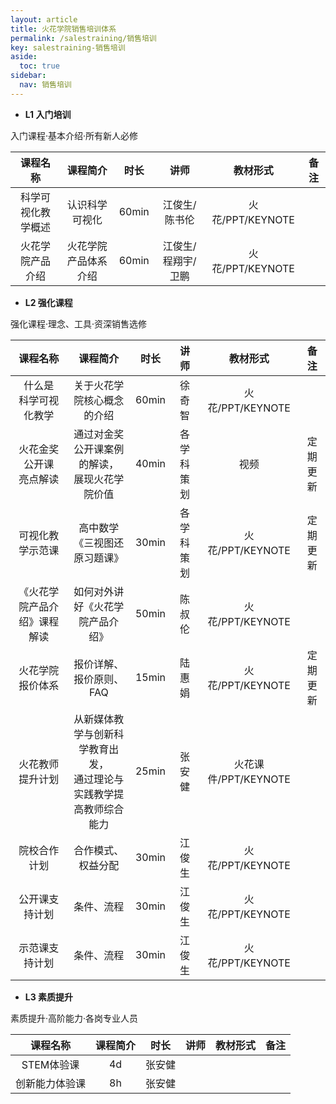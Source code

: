 ```yaml
---
layout: article
title: 火花学院销售培训体系
permalink: /salestraining/销售培训
key: salestraining-销售培训
aside:
  toc: true
sidebar:
  nav: 销售培训
---
```




<bro/><bro/>


- **L1 入门培训**

入门课程·基本介绍·所有新人必修

课程名称|	课程简介|	时长|	讲师|	教材形式|	备注
 :-: |	 :-: |	 :-: |	 :-: |	 :-: |	 :-:
科学可视化教学概述|	认识科学可视化|	60min|	江俊生/陈书伦|	火花/PPT/KEYNOTE|	
火花学院产品介绍|	火花学院产品体系介绍|	60min|	江俊生/程翔宇/卫鹏|	火花/PPT/KEYNOTE|	

- **L2 强化课程**

强化课程·理念、工具·资深销售选修

课程名称|	课程简介|	时长|	讲师|	教材形式|	备注
 :----------: |	 :-: |	 :-: | :------: |	 :-: |	 :----------:
什么是<br>科学可视化教学|	关于火花学院核心概念的介绍|	60min|	徐奇智|	火花/PPT/KEYNOTE|	
火花金奖公开课<br>亮点解读|	通过对金奖公开课案例的解读，<br>展现火花学院价值|	40min|	各学科策划|	视频|	定期更新
可视化教学示范课|	高中数学《三视图还原习题课》|	30min|	各学科策划|	火花/PPT/KEYNOTE|	定期更新
《火花学院产品介绍》课程解读|	如何对外讲好《火花学院产品介绍》|	50min|	陈叔伦|	火花/PPT/KEYNOTE|	
火花学院报价体系|	报价详解、报价原则、FAQ|	15min|	陆惠娟|	火花/PPT/KEYNOTE|	定期更新
火花教师提升计划|	从新媒体教学与创新科学教育出发，<br>通过理论与实践教学提高教师综合能力|25min|	张安健|	火花课件/PPT/KEYNOTE|	
院校合作计划|	合作模式、权益分配|	30min|	江俊生|	火花/PPT/KEYNOTE|	
公开课支持计划|	条件、流程|	30min|	江俊生|	火花/PPT/KEYNOTE|	
示范课支持计划|	条件、流程|	30min|	江俊生|	火花/PPT/KEYNOTE|	



- **L3 素质提升**

素质提升·高阶能力·各岗专业人员

课程名称|	课程简介|	时长|	讲师|	教材形式|	备注
 :-: |	 :-: |	 :-: |	 :-: |	 :-: |	 :-:
STEM体验课	|	4d|	张安健|	|	
创新能力体验课	|	8h|	张安健|	|	




	



